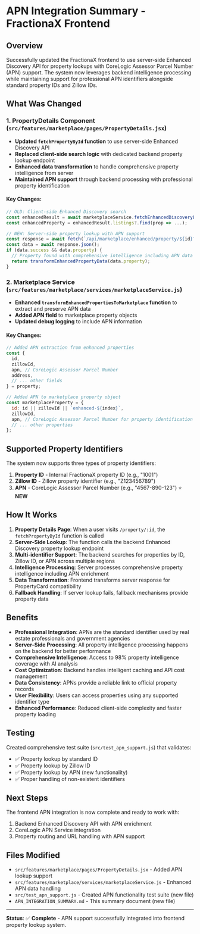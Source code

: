 # APN Integration Summary - FractionaX Frontend

## Overview
Successfully updated the FractionaX frontend to use server-side Enhanced Discovery API for property lookups with CoreLogic Assessor Parcel Number (APN) support. The system now leverages backend intelligence processing while maintaining support for professional APN identifiers alongside standard property IDs and Zillow IDs.

## What Was Changed

### 1. PropertyDetails Component (`src/features/marketplace/pages/PropertyDetails.jsx`)
- **Updated `fetchPropertyById` function** to use server-side Enhanced Discovery API
- **Replaced client-side search logic** with dedicated backend property lookup endpoint
- **Enhanced data transformation** to handle comprehensive property intelligence from server
- **Maintained APN support** through backend processing with professional property identification

#### Key Changes:
```javascript
// OLD: Client-side Enhanced Discovery search
const enhancedResult = await marketplaceService.fetchEnhancedDiscoveryListings({...});
const enhancedProperty = enhancedResult.listings?.find(prop => ...);

// NEW: Server-side property lookup with APN support
const response = await fetch(`/api/marketplace/enhanced/property/${id}?intelligenceLevel=premium`);
const data = await response.json();
if (data.success && data.property) {
  // Property found with comprehensive intelligence including APN data
  return transformEnhancedPropertyData(data.property);
}
```

### 2. Marketplace Service (`src/features/marketplace/services/marketplaceService.js`)
- **Enhanced `transformEnhancedPropertiesToMarketplace` function** to extract and preserve APN data
- **Added APN field** to marketplace property objects
- **Updated debug logging** to include APN information

#### Key Changes:
```javascript
// Added APN extraction from enhanced properties
const {
  id,
  zillowId,
  apn, // CoreLogic Assessor Parcel Number
  address,
  // ... other fields
} = property;

// Added APN to marketplace property object
const marketplaceProperty = {
  id: id || zillowId || `enhanced-${index}`,
  zillowId,
  apn, // CoreLogic Assessor Parcel Number for property identification
  // ... other properties
};
```

## Supported Property Identifiers

The system now supports three types of property identifiers:

1. **Property ID** - Internal FractionaX property ID (e.g., "1001")
2. **Zillow ID** - Zillow property identifier (e.g., "Z123456789")
3. **APN** - CoreLogic Assessor Parcel Number (e.g., "4567-890-123") ⭐ **NEW**

## How It Works

1. **Property Details Page**: When a user visits `/property/:id`, the `fetchPropertyById` function is called
2. **Server-Side Lookup**: The function calls the backend Enhanced Discovery property lookup endpoint
3. **Multi-identifier Support**: The backend searches for properties by ID, Zillow ID, or APN across multiple regions
4. **Intelligence Processing**: Server processes comprehensive property intelligence including APN enrichment
5. **Data Transformation**: Frontend transforms server response for PropertyCard compatibility
6. **Fallback Handling**: If server lookup fails, fallback mechanisms provide property data

## Benefits

- **Professional Integration**: APNs are the standard identifier used by real estate professionals and government agencies
- **Server-Side Processing**: All property intelligence processing happens on the backend for better performance
- **Comprehensive Intelligence**: Access to 98% property intelligence coverage with AI analysis
- **Cost Optimization**: Backend handles intelligent caching and API cost management
- **Data Consistency**: APNs provide a reliable link to official property records
- **User Flexibility**: Users can access properties using any supported identifier type
- **Enhanced Performance**: Reduced client-side complexity and faster property loading

## Testing

Created comprehensive test suite (`src/test_apn_support.js`) that validates:
- ✅ Property lookup by standard ID
- ✅ Property lookup by Zillow ID  
- ✅ Property lookup by APN (new functionality)
- ✅ Proper handling of non-existent identifiers

## Next Steps

The frontend APN integration is now complete and ready to work with:
1. Backend Enhanced Discovery API with APN enrichment
2. CoreLogic APN Service integration
3. Property routing and URL handling with APN support

## Files Modified

- `src/features/marketplace/pages/PropertyDetails.jsx` - Added APN lookup support
- `src/features/marketplace/services/marketplaceService.js` - Enhanced APN data handling
- `src/test_apn_support.js` - Created APN functionality test suite (new file)
- `APN_INTEGRATION_SUMMARY.md` - This summary document (new file)

---

**Status**: ✅ **Complete** - APN support successfully integrated into frontend property lookup system.
